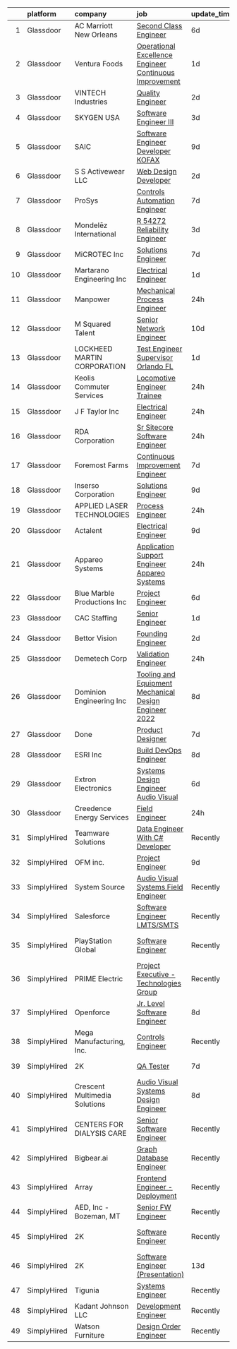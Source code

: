 

|    | platform    | company                       | job                                                                                                                                                                                                                                                                                                                                                                                                                                                                                                                                                                                                                                                                                                                                                                                                                                                                                                                                                                                                                                                                                                                                                                                                                                                                                                                                                     | update_time   | location                |
|---:|:------------|:------------------------------|:--------------------------------------------------------------------------------------------------------------------------------------------------------------------------------------------------------------------------------------------------------------------------------------------------------------------------------------------------------------------------------------------------------------------------------------------------------------------------------------------------------------------------------------------------------------------------------------------------------------------------------------------------------------------------------------------------------------------------------------------------------------------------------------------------------------------------------------------------------------------------------------------------------------------------------------------------------------------------------------------------------------------------------------------------------------------------------------------------------------------------------------------------------------------------------------------------------------------------------------------------------------------------------------------------------------------------------------------------------|:--------------|:------------------------|
|  1 | Glassdoor   | AC Marriott New Orleans       | [Second Class Engineer](https://www.glassdoor.com/partner/jobListing.htm?pos=129&ao=1110586&s=58&guid=00000181285a4f7c9b02e1211dec4f21&src=GD_JOB_AD&t=SR&vt=w&ea=1&cs=1_0584275b&cb=1654239416855&jobListingId=1007898447261&cpc=572F3C92DFF83E12&jrtk=3-0-1g4k5kk2tr0j7801-1g4k5kk3c2cgv000-825064fa99b5aad2--6NYlbfkN0DfhRLDY5E7BVY3xhBTAobuSaZ3WR2SqAJ-w4NHeQGDZ_AVI7MoW9SUnC8LFdzYaVfRL0r8Q-aX9CCdy0UJHu9llNZnfnT5vBb3rnhB67bY61nmwKzH6BJvuqSKKqO2iDt1o5nMlurzj35Zt60zZi2Ss9ZxTeTLSBDPEEEuV7mo8JYvGwdLS7dpbKXD78S_eaUKugsRVLB_Jhjdwp8h0fbGBHZeNQZU0f9nKXPNRy1CVAwkvjHh6Ddi7qPrRbP1aOQWo3ziZ9yHjzYOyUHXvlj8uP6i8FHOsYqJ3qE79Z2Sg92PEcl4KXBGC40rFY96j5Au4E0wMNZvAi-j_lH_3AFH5uH7shZE9ZQzM-Wh_4JQ-F_Dh2AMwlBmL9HIgjnBximHqxk_kblwXmk622IkU5sw6SKlPSQHSm9TxsdBWofbTzjWKEAEL2WRQSBCFrS1vb-gs1wbFADqU14_z_4UgnKy8otmkBM_mc2fmYa890ANlF6mROVhwKg9XiRqweXSOu8%3D)                                                                                                                                                                                                                                                                                                                                                                                                                                                                                          | 6d            | New Orleans, LA         |
|  2 | Glassdoor   | Ventura Foods                 | [Operational Excellence Engineer  Continuous Improvement ](https://www.glassdoor.com/partner/jobListing.htm?pos=127&ao=1110586&s=58&guid=00000181285a4f7c9b02e1211dec4f21&src=GD_JOB_AD&t=SR&vt=w&ea=1&cs=1_28aa0772&cb=1654239416854&jobListingId=1007910177205&cpc=F5D43257E3E73E36&jrtk=3-0-1g4k5kk2tr0j7801-1g4k5kk3c2cgv000-0c0a84935ef6fdac--6NYlbfkN0BeVaf3-aOO6mC_V8di3IqUh6S8EhPpT5RWhEuqgSAXW6bPJdhZjBb1PK233zHS1LngQXGNyo8jJy0lsT95woIwDtYPpjZl_dK-BuwHq04Oocdm3opz4B_cvKBllxvzXm3LbBMiByimYjwrfrcRldu_c6QyrdHNQw7bq5pwGcs_Xonwc96VG4rLn1i6nbvxtV-Z_mTqTUsvGHCpT2Js5B2VcYwkCy6eoA7biWSXRJlLPvXvXiOjgap7VBHSByW-joNHMFbZsxuz8yC6s3MhKoSD6-f0Dheg6kUJV0COdGjI5IdYzzR5UivKSi7tUETcmRCe0ac63FfgS_T-pSVUj2xXRh9D_TEmd6TZLObwfq760Xf64yNu_z2B2EmeTNX1aPgHwAfHJZWA_SkGesZWqubvKzaJStb0vfDzz4SUbb2Kd0qarXkFRhYyh5Lh5qVfus9CIqoADHWeDU0hvztKuXVfdNWG84fWyULlYJmVis0laZRnRQjloIxc6KV7yaO9u44iRJtMnbDZH5cujdm8Bkcn_KgpZFngyYzG3zZba2nRQ_AWP8QnD669)                                                                                                                                                                                                                                                                                                                                                                                                     | 1d            | Albert Lea, MN          |
|  3 | Glassdoor   | VINTECH Industries            | [Quality Engineer](https://www.glassdoor.com/partner/jobListing.htm?pos=118&ao=1110586&s=58&guid=00000181285a4f7c9b02e1211dec4f21&src=GD_JOB_AD&t=SR&vt=w&ea=1&cs=1_d590fc10&cb=1654239416853&jobListingId=1007906270166&cpc=8192C26A3A55C10B&jrtk=3-0-1g4k5kk2tr0j7801-1g4k5kk3c2cgv000-0c495e5bcd4f59a4--6NYlbfkN0BdDHiSlq2TKVYTvK036ioTcRDjelCKzvFOpLFiF--0icOI5c6ey-PC1JbfDVhpGplk9VE3cgZ6SFRaZxHEUwlK1WNGY2sYZA0nzCtyNUloUpDO8s-hMm_GJsXBV3YtBmo3QXAKJcU5PS8PHN9lLh4EtEwiZM7BQpS-7lrvwXJxqfPMi9YqkXoUlWi1k6TEyLrfpH6Uu1qlqYL2gLTAwWSGk7KmDoE7iIv2j2u2mrnIKA3fGKD8ZvoI5lucfXT0Dc_NesrjPZ9qIO7nfosnOY0y8KskWJedIX_Ua1qkufZbpvpnKOS8qNPvBYipuPNPYJ1prJi9J1OWplsV_CuV7-ddGZ9tpK4vsfT3jNtDpQqUMljAPsofsBI5jMZQPJpfSxwi9l2Q7aPUQnOb4molaaTFsoW8WIeGg2nczYDW_9StGXdrxpx4-cwZG6z-S0Wrm0ETe3pKZBxsK4feh6FLOwowu2jsqSt7Xfml59xlhQkxN6uFKmOjDvU4ymSstWYijEc%3D)                                                                                                                                                                                                                                                                                                                                                                                                                                                                                               | 2d            | Imlay City, MI          |
|  4 | Glassdoor   | SKYGEN USA                    | [Software Engineer III](https://www.glassdoor.com/partner/jobListing.htm?pos=101&ao=1110586&s=58&guid=00000181285a4f7c9b02e1211dec4f21&src=GD_JOB_AD&t=SR&vt=w&cs=1_860ae704&cb=1654239416850&jobListingId=1007902100309&cpc=1ED0AB664C8DEC4D&jrtk=3-0-1g4k5kk2tr0j7801-1g4k5kk3c2cgv000-1f2d644116383d47--6NYlbfkN0ChaqOGGeGm5toYLLSXhTgEAWYaraubI1mq2gWexCHMmEkpSdlDR1QiKu09Pt3YUc_rRfqpCc5FTk1lXdnZuIRKcFL0NXBzo-gYNbDEfK6vIviFH23Z0pGygA10xNtk1WaBbCZ2sDiafEgs7dW199S3-CDBk0bpYSJ7AclYeMSjWJbJnOZTN-nsF6XhFqtMr_1I-PmHOhlaDZ8kmYHFfmBuz5_nYgTCHY9FGOMIv_f5TDCd14WSHoZdUfyqS0z43LynT9qd1MmaNdN-jOq5AMCT-B_uD-f9AStCH5NDL_w-nL3COUukX2AND0pVvkbl0rmyyOOgpi6_PtyUMDq4RkYBBPUiLz8NhnLQ59j3xdr5CJzVF6Z6CxtWcz6jAJKotlrluh1syUtUsr249muK8gKBw6KgPCdXepjsX7Ercboihkf7l9infzfzgp0ix1Li2SMN4k0iy57RcenIupn-r4ysgjGbd252YjpuCFgIj6rXli_DHQXHY3PFe31UmWVZKVmuVFo_azdGRGHQIn4DSELZ3GXm8YnJ2lWh6xMTcXHu1DHyBiukOYOMSz-wCqNgKhA%3D)                                                                                                                                                                                                                                                                                                                                                                                                                               | 3d            | Mequon, WI              |
|  5 | Glassdoor   | SAIC                          | [Software Engineer Developer KOFAX](https://www.glassdoor.com/partner/jobListing.htm?pos=128&ao=1110586&s=58&guid=00000181285a4f7c9b02e1211dec4f21&src=GD_JOB_AD&t=SR&vt=w&cs=1_587a77e4&cb=1654239416854&jobListingId=1007890118754&cpc=3E225290CE1C2C09&jrtk=3-0-1g4k5kk2tr0j7801-1g4k5kk3c2cgv000-aefa1e56faec5ef2--6NYlbfkN0AauYDK0PcpkAAwvqsYr42ytNXSoRmB0ySYhRIkJ-ozknMmzV10mP9DP3qbYHgEiCg2o8ezS1D8S6_SVmZJgfnPUy_KK-829m-iLLj-XbfxDwWr8v9pA7fhHaA7AdxXmji7Bu8XpLxiDrsFMphZ12aMq-gJWgsRDwwv38-_ZuNdYaTYYUr8qDly531p8kLWGSWW_o7nWWlUcfqsXWoar1X6vtEWxqhtW_h-nzqzhC627VEzg177J59J7VYGmkF3OuyqH5SBQrctTsmA2AfEbXQelKd1AQHlPVu2x7MUOn-Cf-NjDmA0gdJnEgdWevoj8FqqV1Ov0jqJjmib_PTnO8EHkArzcpTKYL2wrs6IyyOdFR76n9k_wa4PC_i0ucnO7uxuzPoIKZoUzkK0c4OqgXdt43Tr2C1qcFgmGSkuhC_ybU4EHCmMMaOKiywC_bMryxItI3yAQpLssoNLgiN7Wn5n4cTU2dYWFy_OM-QnBSdxXEGJz8RtYppG9jvQbamO_A7OzNsNkcYrPPCoEH7gLnNXNIGtvCUtONcoPhrff8qatlQ-NKkmInQx4slhFLrEiPYmzZzuC2FcXUw7WMKrTgZ7ZrhBANLUS6V91UbuyXsdLS-AtaAdImEzCJYveyA5cqIfpIafmx_Fc668H631vmatCmKWo2Xnmrd7Bvpw6kz-YhBqNkJxkOGvShZBOnUdoSlKKoQcVlj0Ud6MH3fppsmJ9PVUtT3PiBb-VkzTvCUVTHo01SQmWWxmm2bnb2Yv4QZrgZBLKWocxd3GAnkGIxb8V-5YwracocvwwmE-mxpc_mBdE5hzUrilgX8vqUHq0wr7TSKYll1p4pRXTodk5O0qtxSSmaMroF8MOFz0BPafF4T4LnldgnF-wwCeW-E-jKEbccWG75NDONupxHgNlg60W_DQEOU5Yw7JHCisKMFVj-ihcMFZrGfCgF0ILArlVd4vepiA8CqQvarBbImZlJPl) | 9d            | Millington, TN          |
|  6 | Glassdoor   | S S Activewear LLC            | [Web Design Developer](https://www.glassdoor.com/partner/jobListing.htm?pos=106&ao=1110586&s=58&guid=00000181285a4f7c9b02e1211dec4f21&src=GD_JOB_AD&t=SR&vt=w&cs=1_b46d28d2&cb=1654239416850&jobListingId=1007907546318&cpc=F546DE690489C073&jrtk=3-0-1g4k5kk2tr0j7801-1g4k5kk3c2cgv000-9a94e0e65c736bca--6NYlbfkN0Ajr136nt6A_LHOZ7dazkZBMRVGXfFx1UH3hXSlGZi78qV2vh4IIPaG56QxCFgA56Adpr9RaXdipIXu1R4bmSOvMziN5foyE-Hu6-wOJzorB798i-BTTof0WkY407sJ8JJ-b48jkEdELNvzxft-sRf5NMtJ6JiYIBRDHRpWroXbQqBaO_5kxxHvN-KYbt9H9FU-F8bCVWeed56PDkhqUEuRGHhHzWK0Nu3lZP0kPet2iRwACwaCwOfDb-EMyWgGqkGSQRM9op1QeQnItEomDqgxaouzthC-dJbJntu8RZZTw3WjBFvApLcsRLP_cM2oEHNQCAzmSgH7s2efeTP2cr1TAZB2dxLCfNlcGOegAqAxAj7uPL5NXgMosHUgVU5yYxoMyppvGY_6Vaprc2UkaTXrXnh3IDzD7dnbFlRiGlnZPp3DIiw6D8KrSlH_RHiLhjY9vjHp4T2dScLdssh5KUyUE0yCy-fD9g8Dur6r6JEvN2rr9VQh0ozNGjSoUrCLL0OsyeAQMvFe3j_opIyNWkbVKZsFTQVYlPIjxdrMvzUeXlPAy9xDsi3wecaBVPnWdcXovrzhFzCAe_vtPKkzykXk7H4PW0Z7FofctCorXa5JWT-DBEEjOTNnTOmixtFFnmpB8MucWZVnUQwHSKeBDUyT4apT6hu7WJJzzKLdCW0J_L8-AObaBfo2z1UDzgbZ1pEbvKc3weMAljnqjuhyjQRF5VC_AtCioYZFeF5TrLAje1eVYtrm15phyjh00cU4hhv2DaNs87qytw%3D%3D)                                                                                                                                                                                                                  | 2d            | Bolingbrook, IL         |
|  7 | Glassdoor   | ProSys                        | [Controls Automation Engineer](https://www.glassdoor.com/partner/jobListing.htm?pos=102&ao=1110586&s=58&guid=00000181285a4f7c9b02e1211dec4f21&src=GD_JOB_AD&t=SR&vt=w&cs=1_9e1c576e&cb=1654239416850&jobListingId=1007895421291&cpc=C8DA9B4467A3FF0B&jrtk=3-0-1g4k5kk2tr0j7801-1g4k5kk3c2cgv000-3c263e6f64f7ec45--6NYlbfkN0AAZ2KOaAKSdSA4s6ZFM8pp2b9gbp5FFgZTZvio99B7CKbGe8w0J7iHMyqH3r5O7LINfTDwF8xttHB247AtmiMO362FZHrlLJ7hIMp8R2iwvg4rrj-3yeSLEDXGxRo6ZoqOeVFImf32yxs5mtEQdEd7HZ7XtQH9DnhpaFROumOtkVUGF8cJnrstRD-uKdkvgIj3YU9zv_yCOpH3r67ZMvjjcSUrEVq88lfyw1toglqhGupEa42gqeXRCegines0pLZGqpkPn4bJljnfhtIYLslUUfk3lVN20w5z60HuIUxel75ye4FCv6w5TtzOH8r2ZFrTDsPgDGD9AxurAkpY03oWtWhVETjo_fAxaTPsCqHE0zCHLKwLg8Kc6S6dotaJPLLiyoh6shLobLA4msfquoQs5IMT0vPh_yxcRFTAy0kFFShIuHM9iPmaaE9mkM0TP8qe7KW4OjJ7QPr_E3tM8OWvXIlhSn44iIRRzylyeSdoj65oTNP7yvNvd3iprg1-MZHkIXfXIRAIuZq2MHjzB5hXTfI-bmXSA4t3g_gQyzNHypB4aN3k-9k5MW06dqaaUMOCYTvap8Ifaa0sfw91GD7XSOLWXDMbWq2TSyR8pgBoup4tYaVmXiC4KkDxqgR5OLCGv3mOhkFVuexGTXnRgE6oVfPs6QgbMOzy4l76nMo7BhKPotKIfJQBYh-K7qs8_ArYuqdXfmCpLZ5ycqnrTAyEqYR37Jmt9gg25dAdw7DuRg%3D%3D)                                                                                                                                                                                                                                          | 7d            | Webb City, MO           |
|  8 | Glassdoor   | Mondelēz International        | [R 54272 Reliability Engineer](https://www.glassdoor.com/partner/jobListing.htm?pos=113&ao=1110586&s=58&guid=00000181285a4f7c9b02e1211dec4f21&src=GD_JOB_AD&t=SR&vt=w&ea=1&cs=1_d09e7659&cb=1654239416852&jobListingId=1007903557392&cpc=B8AC0869831DBFA1&jrtk=3-0-1g4k5kk2tr0j7801-1g4k5kk3c2cgv000-4dd50c4b5b403017--6NYlbfkN0ByUqMhvOL2iiDazUzQigxMwiChCV7X9eh2QNFlfz8qhirRb8v1UvGO1on98fL_jFwGOqzLHMWYgQOal0byTW8SaW0k4n8yATtEtb9_XEyJ-bKHydv-gFB772yP8uIfYQILZV7yR09OxaZcnHUPPN7lOeECrUa7BlcQ5vx7wv3E20acGekdWtLa0vXg1dHPrMdfAE_tW1hWi30dNy97vcntfVZXcIj3DyxYqbHpLyklujKHjl9HPxiczFfZ9gUYtXX3woXnrgiNMdHkM3_Nle-gTKbT88tN6H-kYSGivp8w4gsUGVBVevJuttvMaw_8XMdrlOduYHqL13Z64IE5r7svKHlXg0mBfqWyxQKYXEkzDPE2EWnWKTld9U5dwt4zCncZ_ndTnMCxkV-auIPo7jWCZi7ioLE5J0Z0bjwvT9SBMzz8OfVbxGgm5noOMIbj4WP58qn_GLUwSeys8WIblp-Q8bd2qXmViihi7Uwvn6eNouYFOHCzokifjeol-vJkK0XTLYEg4xZ_M6ZZfq1YAARSsJoQPaZ0TqtnHw-zOZjHgg%3D%3D)                                                                                                                                                                                                                                                                                                                                                                                                                                     | 3d            | Richmond, VA            |
|  9 | Glassdoor   | MiCROTEC Inc                  | [Solutions Engineer](https://www.glassdoor.com/partner/jobListing.htm?pos=120&ao=1110586&s=58&guid=00000181285a4f7c9b02e1211dec4f21&src=GD_JOB_AD&t=SR&vt=w&ea=1&cs=1_d8ec715e&cb=1654239416853&jobListingId=1007895635329&cpc=5B5ECFBC4228ADCA&jrtk=3-0-1g4k5kk2tr0j7801-1g4k5kk3c2cgv000-e189916fa4c3f30c--6NYlbfkN0DDeEkPT6oH_7UjNC-6Ai_NlgjbXvxriNoj20xHcUGUeT1YR9vDze6MRXPUMS4shE-HRFHr_x08-6tcZmn5b0jDG5gyF7plq40Vr5Xh3v2hewH9yoqp9RKPJYpEauj09cgJ3rAGU2QLvR9AObQ2DPlpVCByuw4_DcOWWj2NlF0JZKtc9U4Dqg8OOZl_WdUqJJshegOZ_WTrBBDAUO2ghiNsoI7f1uqFbNAZU_CTQT3P5SxtYgn2gt-YtGbNxnzLlJFFxmZvRRNYdqwPmNz2RhSXeOd0uJLW4AFDjX0R-BbZ0fbnd0tdwdS2SpcBXrQ_ZQ2yhBRkH3SZ1_7NIFinLORka5sZ36OFAZela47jn2zoGHoKNZn99FIT22dVG8pRGCOJW3swoxWuo5blp28bO9b21xkevbTKgDXNldS9aGQZdfxMETqJso1vLgoS0rWgjM-yrh5R5otgrawMa74hPCpTDLL4O-iJhhJCF2rmKFHllaJjN07CaSfoFepUkYWY74M%3D)                                                                                                                                                                                                                                                                                                                                                                                                                                                                                             | 7d            | Portland, OR            |
| 10 | Glassdoor   | Martarano Engineering  Inc    | [Electrical Engineer](https://www.glassdoor.com/partner/jobListing.htm?pos=125&ao=1110586&s=58&guid=00000181285a4f7c9b02e1211dec4f21&src=GD_JOB_AD&t=SR&vt=w&ea=1&cs=1_9529ee0a&cb=1654239416854&jobListingId=1007909523127&cpc=A50357DDA226FF0F&jrtk=3-0-1g4k5kk2tr0j7801-1g4k5kk3c2cgv000-fbc4e7956843d149--6NYlbfkN0BTG8rZQTnXVzMYxwMi3PdvFdf1_OtMdcJy4WKSFLaQaIBkqHegSOyjS0V7LypIFCLW-TQJMeE8xhCx3Hya0wKn94-LwoyIAXSWSODkCM2hCVHxsjeJH-taKNzBBa5-zjkvxlusDQtvatJkOdehlq5FvmNibzBTD2ptJhZ5Ud2a0mo7iPamhHGXZnys6Kx8D0JpZBpy534Jx2PhSqqfOBwgmSfGArpcHcrf3YDHoGg_ddqI_62MxJXp2wx8rOvWI888tEO5gbVmSrlYwjhT9Y47NRdtbuov1xE3ZqhONCV8ABMnAhO2rgcnXFxE-LPj65CeQiA1TcWHED9o2IRrKRsWHtgE64KrB1hybzL66yWiqPnNCokMXDN4YsNaEKNhGgT6b85Wr9_v9Pk4PdExlIU7eLEtghQPKZrqh4VNN5anLIRg84amAabVQMRJHF34SC314uy9wGgwtATysAQ54Q5IHXI3SW9G7MIF-6AC4REpLv6KHz-VRQyAXNTVoYn97QW4U4jfh6KhXw%3D%3D)                                                                                                                                                                                                                                                                                                                                                                                                                                                                              | 1d            | Reading, PA             |
| 11 | Glassdoor   | Manpower                      | [Mechanical Process Engineer](https://www.glassdoor.com/partner/jobListing.htm?pos=126&ao=1110586&s=58&guid=00000181285a4f7c9b02e1211dec4f21&src=GD_JOB_AD&t=SR&vt=w&ea=1&cs=1_d47f8934&cb=1654239416854&jobListingId=1007913865493&cpc=3E225290CE1C2C09&jrtk=3-0-1g4k5kk2tr0j7801-1g4k5kk3c2cgv000-484f8c85a7a377c0--6NYlbfkN0AuyX5sbb9WuykX3xMCf-rU9ImULd8disRFZO2im2ofSIuc65rGxAKw2XhLRvJiGkD_eZT7gQV7p7ymXzHs-oCvToZujHhtJo4l8kEqpaPvrqsPSA0mgx-F1w7AZMaABDqyFbFbCtJ7cOjV0OrSe_kBszqaD3IsybMMkwnXk1q68wP2DF0-M9ftZn7myVCPuOFBICToPzMkvFG0gdKg8MYpFCnNggVlOI_wTYzYo1-1Fbb_866iSkPFYOjNHB0hhamx3kbqFUsF1QaYZWvMQH-Yxp74JKBzlKjgo_yh8NvDSkT3sMOEwmREanUDA4QmVtoFZrbSfC3CVPaInRhBN0w_-W9HCparwMJbgZkMMc8bLnHxUa1v9DpQHpj-2hvEzTGu7Aa36KfRAf3UromCqTVQIULox3rz7tc7ofCiTEfAMtjmk0Vj842apHQQWYiz6_NU8D8ML507ZS5ZxR3fvF7RuR7vUXFmfhy3w9NRj4zfHdrtSoTsWDmIMXAbm17QOei77f4SZNnNHg%3D%3D)                                                                                                                                                                                                                                                                                                                                                                                                                                                                      | 24h           | San Diego, CA           |
| 12 | Glassdoor   | M Squared Talent              | [Senior Network Engineer](https://www.glassdoor.com/partner/jobListing.htm?pos=108&ao=1110586&s=58&guid=00000181285a4f7c9b02e1211dec4f21&src=GD_JOB_AD&t=SR&vt=w&ea=1&cs=1_ed287465&cb=1654239416851&jobListingId=1007886519216&cpc=7B442AD132EF99BA&jrtk=3-0-1g4k5kk2tr0j7801-1g4k5kk3c2cgv000-d79a99169ad43e7a--6NYlbfkN0Bi-g4OEguhQEx4pjzkmulzkFDPdVMQm6g82nLRMcVRUHK_7i5h4gxFMwwi1-ek-SkVSAc49LqyaIH32dEjpgYT5D7gpRHhyqPUhDOYLd-mnZatfkNQjzOP8ioo1e2_CeT2Y5Q-MjK1KWv-BYhgKJ810ivxXk6CrarLFJqhKf0Dr_lC8vVCkv_yj7EzWrPxih7wkCnYpNeRIYniqq5KkDjJO-RFGv-sDi6619WbKcsRm-ZPNIOv-5E8WfQFIzCP2h0HThrBT1Ry-mDQV25xFM1ug6HDA2un0pjJ_uVaPR-Zm4nPCVhPTHRoLPeMZO5e8FXafwS2mIYEn3-QuplFzn9NZ8di_xkhtUQsKGFEQbz0hzQ7V0rLh7pRkuIVZDIVdGJWBwPME9zxxfC2O0Y-_74m3feWMvIJSlxzW2jgaYFLXloDk59Mj9QRKvwnrP_Zk8TRlmYx17wHG5eW5mUKCIyqxAatT4RFTCfNTpkjYlt_Wl7ePlCzG2wf7fmMlp-pKEPMV_6UWm3XiA%3D%3D)                                                                                                                                                                                                                                                                                                                                                                                                                                                                          | 10d           | San Francisco, CA       |
| 13 | Glassdoor   | LOCKHEED MARTIN CORPORATION   | [Test Engineer Supervisor   Orlando  FL](https://www.glassdoor.com/partner/jobListing.htm?pos=116&ao=1110586&s=58&guid=00000181285a4f7c9b02e1211dec4f21&src=GD_JOB_AD&t=SR&vt=w&cs=1_e412b898&cb=1654239416852&jobListingId=1007911458902&cpc=A5952EFD17A85363&jrtk=3-0-1g4k5kk2tr0j7801-1g4k5kk3c2cgv000-df8037c14d6997ea--6NYlbfkN0BuMqUtaNIakuoGTB-u7I0EvtcrTK1_bHO6_bsORPCvsL7zkQUfIzpY4doIgp_GoHqzfW9blsYEh5FS2jyFxbywoQRtw2em8Gl7JNg4E04AGXBS4UqmHtXKHjUXuROKLSet8PwjPJtbcH5GlYNLKr252MEXQsmGDq_7PwtV5YpFTtRTCfgKh4-ADq3EH3CWigtZUK9fDzFGxWtrL53idCN97LlrGHdGzdbrQH_DnCHHMF9l_uDUDHXajMlSElUKTWM4P13dMwiHS7MLXoPxbnlSG0fOkIC-fJugsKZTmwWEgv1EomO8PR_u3uJf6Z6CppY8_7i9LfvJwBCd1cdldg4tVBaoZS12_QYrYHrECP3qM0IFQVhY9d3_lE6xNdFBRgdDoGNNPL20_3IP9NrRmd8PyPqhSX48SxBSpwIQl7nMk-p8qGLAX-7UY6oBbECPuyum33rMXyaqaRLybEicGn07UrqThzTikJ_OBYfIti9C45DKC4j7VfQOIq6dqIPnzq2q6ngFlbtJCc4Nr5ni7ZXpUnVjNKNQfLwpT37wo9_Fh9LpgiS0lak2QBHfZ9Pyrbzpy36pEfwPhuHqfcQac1qBgNBWeoI26Wh6NRtns9aItwnWGL4FeFpvtkWCbEi6zE4%3D)                                                                                                                                                                                                                                                                                                                                              | 1d            | Orlando, FL             |
| 14 | Glassdoor   | Keolis Commuter Services      | [Locomotive Engineer Trainee](https://www.glassdoor.com/partner/jobListing.htm?pos=111&ao=1110586&s=58&guid=00000181285a4f7c9b02e1211dec4f21&src=GD_JOB_AD&t=SR&vt=w&cs=1_dee1f00c&cb=1654239416851&jobListingId=1007914330397&cpc=8454459131F57D30&jrtk=3-0-1g4k5kk2tr0j7801-1g4k5kk3c2cgv000-bcdb9395720c7a36--6NYlbfkN0CD1NojKnqsPz29fihoS045sjWM4nyI6303eDGA9laGCrTPYL3LPVV-3rVWqTrwx0UtJGNikw534Vjzp01ClRlmK4utk604_zat9xFHEopl6pG1HPMGuSQmDFa42GsxGONkf5H51D_8ytHWsAF-UUn9uxxOOm2PgvgOKGFuq93LwOvEk59fTRY-DuyRkDmH-AaAdKnhH36qTpA_37ki1NJiXYUpugyQU2fAs_9JAaEboU2Evp5OaN0P84Sk6DpWYAF8HNXmZGz7358KZ0Fiylu4dJjO68DIXcShUVBSwcYVmxcjQSmcNiAyaso4KVwVqaX2RhAkE1QEzRcKXmojpwwLEx6g8mQEh80L8ECHnCuODp5E4BH5ZU9hkNTb5qnxXofqG_OEGRwxnlf2co6WhF-_8wtfyAA2PGDrcWrDxUuCD1yeAmL1dxHyXltgbFk0poHCLcP4Z40RwABm3UBXG_KzcNREh7uZbSyNwhMBrYb0Y3kbifbvR211vYi6vvZLKv0QQotSF58XyFlANf0xJvMHJMdkiToMeawrTczbVv9tOFXwdhTlcs_xoJMggHuybm0RC7iO1MT45j7RKNPE0h9SX6gRFfBWLyqMoFKkopHpJK2lsFoWlEohgF13yopojN7zxdXv0iY_GNP4JHBZiH-bIw4hQDg12f6XRjoo5mXAoIqBHU1CjC6KHS9ju-gOuftqJylt1r77JT82oSEwjuyC-0hSEAG8i7NMwWbprJkwRw%3D%3D)                                                                                                                                                                                                                                           | 24h           | Boston, MA              |
| 15 | Glassdoor   | J F  Taylor  Inc              | [Electrical Engineer](https://www.glassdoor.com/partner/jobListing.htm?pos=107&ao=1110586&s=58&guid=00000181285a4f7c9b02e1211dec4f21&src=GD_JOB_AD&t=SR&vt=w&ea=1&cs=1_ea2d24a4&cb=1654239416851&jobListingId=1007913295172&cpc=BA2FADFA383E202E&jrtk=3-0-1g4k5kk2tr0j7801-1g4k5kk3c2cgv000-fff277ae43302505--6NYlbfkN0B_0Z4HC82s-VYGVN3rudqyGDAXHNEE-D4W6ab-BPGMUaLCL6P1F_0KYxitbCN6hrciFLG3wxvw5MTzNLtgTq8ELuQubyzkn4sprgKkpczzNoQtVmatc993EKV91BllioKN3rSy-8wR0825K_a-9RqZe5oMycJ_3nxjW-8hha7EW6LAy1-rlQmoQ75q-4SU8gI6hDOtBE-Gvjc5zkzNYI_8Bn60htnAlwqLYSRPQwOEocMyQpk8V3O9ck3XL75y5xf5QH3OkfL8SUZfbUDVfAmRMsbWh1iqPqO1KsEH2Mq8b1sYhp6Vy1qZDxMlptS_QGNenHgEb-Un_ooyP0MuNaGJgiu1ASyN5jj4f0s3IXYVEDC_NLbgCbO-i17TFLiICi_5Xosy-hHxablBXAlgcozQBeTTUQUf5pDd90UrXqWnVPPbboWxbLsKzvUIpl4PatQeKZ7nk1dICiHNna9mDAlQuHd7Nei8KlD2tmBXFmRvL1fzFIk2LMRP7_IfCDYXyqOi7F2XoOvLYw%3D%3D)                                                                                                                                                                                                                                                                                                                                                                                                                                                                              | 24h           | Lexington Park, MD      |
| 16 | Glassdoor   | RDA Corporation               | [Sr  Sitecore Software Engineer](https://www.glassdoor.com/partner/jobListing.htm?pos=104&ao=1110586&s=58&guid=00000181285a4f7c9b02e1211dec4f21&src=GD_JOB_AD&t=SR&vt=w&ea=1&cs=1_3e63d7d0&cb=1654239416850&jobListingId=1007913062494&cpc=1112E76E36F5A7C6&jrtk=3-0-1g4k5kk2tr0j7801-1g4k5kk3c2cgv000-ad34610813bc1d9c--6NYlbfkN0D7dVYIKBWB_PxWoIINQG5oTL56lN4DJJ_RHH-GboSuGH2BAFRldYBCx0w1O_4hjtvEiBCpidZZujtOe4X-LpswZS_B7rmfUqBGKe2NBrDfTtc7iA2g_7r5HkTzLoKGtgWtvHYfg7sSpWzayhxKTDxP-ivJqzBHmYimi6BNBBL4MoTfRnjzIpX3sDhlKVHQ0aFYpisy_0AKYwj-Lp3-hwbC_K2mOwM0DI-JJudbD1LW18HhQGcZCtcPiJkQFEGexUq0xm0qD9KJ2UiXP_Q6DrE0AZZXaCa15zMnGlqV7PxjGluReYqMSgEcPx-FEWLIW3RE6YognxpRhGaeWh5m7Onox7BxF-7GtMewPWy2Kaw0oRSMo0EbtdxHudrAo3XYdiK8I0imjWYaVt7im0_Wu03xD78p-nK4ntaZIsowd8mOXd7lR896VNMoBfGlxw-lbBQyjpOwC_MsqdzQzfLtHt-azVnfQ-NSKdDYiSHNuLOwgYt707Si9p_OJAD5tG-9T3TkhjTDBthMRF0FdF_RkTaXbpbikW6A6Xo%3D)                                                                                                                                                                                                                                                                                                                                                                                                                                                 | 24h           | Chicago, IL             |
| 17 | Glassdoor   | Foremost Farms                | [Continuous Improvement Engineer](https://www.glassdoor.com/partner/jobListing.htm?pos=119&ao=1110586&s=58&guid=00000181285a4f7c9b02e1211dec4f21&src=GD_JOB_AD&t=SR&vt=w&cs=1_3ab99c95&cb=1654239416853&jobListingId=1007896103539&cpc=15C919740AEB52D4&jrtk=3-0-1g4k5kk2tr0j7801-1g4k5kk3c2cgv000-35af76ffceb12819--6NYlbfkN0DeL9I7WHtkugKDjbwm9D1qaGbyqTPO91MMlEYW-t8uaPAcqcvVQSe6wEJrTfGxEYfVUvsR-dxnn78X9L3Oq5xtAsdHqe61_h_fnLwzRfXnDElBjjn7Ni57oqKrcfF6cAxie2QxGiVmxEFv5-STOr4YCocCXchTZwRBb25yTLDlQelFBb3HYLmZLZ1tA0MI4BYynVePLT7cEi9ih2bG4M5LLMVGfhuVt11S6SmzNXA6DooUFl9OTyxttrYSzia0HkvwY7dD2g6jzCDWyLj2M_Rjp90L0Gh7vQyq42UIk6Iue7cje1XX2tQ1JXRZFeuI055CAqbd-aCt7lqaSCLgM8cK8db2z6Boyi8SkDiQQLkn9cBpDlMEFlrbjQ32kMF0zRW09FuYJxAV9HHZnw4wQB5YU8YqF9tGUb0KkRkJCJLndFmcT761FUF0OE4qIKxMAEOI1RSjQy5AyLNKx4x3dBCoDyd4k68tfrK8Gp45K18zFpWvJOCagNgmZEZfFxKZYodHy9ZZjJKHgeDOaoirh4CGnsNg6TthuddfIr_Lti3tgKnP17DiyNkofxoDlpzddyGNBVG0QIjvGg%3D%3D)                                                                                                                                                                                                                                                                                                                                                                                                       | 7d            | Madison, WI             |
| 18 | Glassdoor   | Inserso Corporation           | [Solutions Engineer](https://www.glassdoor.com/partner/jobListing.htm?pos=122&ao=1110586&s=58&guid=00000181285a4f7c9b02e1211dec4f21&src=GD_JOB_AD&t=SR&vt=w&ea=1&cs=1_8c9aef8b&cb=1654239416854&jobListingId=1007889878674&cpc=AA7790897323AD50&jrtk=3-0-1g4k5kk2tr0j7801-1g4k5kk3c2cgv000-672a3148d72de9a8--6NYlbfkN0AhiSM97uR0krGOtPwy-oJfyqALAy3Z2p4nx349ctn7U_NHYpgbeIvKpCU5TX57bTIQzIBunZ_gzGSxu_uvIRvQ-Is2no0_OHw8XclnGxZ0FmCSa3McytiPeGkeJ59e0XD6DBn5J6yz1UYxerEkARz2D2rkP7Sc4Q6z7HHXyoY3Qlkgi9X6C3oblFsi9lgGm3Tae3Zw9a0oLx-wXCrhKk7KV9xMKx6qx8rPRJqKTZWJpQ9dvjPurHAK8AeyyHWf_4Xl2UZXqY89B-XXvrHjuZ87uVz1XnTXTfQgnK4LTq0K-9fBcOMNUmLgbem5Ot2_GZj9zMfRDAytC5zVuRLUIT8Ge0ECrQiIC6g56pqCqPPICzDTUdAq_5-3JCYapxjq60K89VWZlgZar3kyOA8bOqOy5tUzM620gs3HOTB7szRgW_Pd22vfGKp62xalcp6r7GQO3eP0zjFqlAIZBT78HyyiWOCQITcZDm6ae_xh9io2jkROAy1_Y8IWnADTfaT6MDQ%3D)                                                                                                                                                                                                                                                                                                                                                                                                                                                                                             | 9d            | Remote                  |
| 19 | Glassdoor   | APPLIED LASER TECHNOLOGIES    | [Process Engineer](https://www.glassdoor.com/partner/jobListing.htm?pos=114&ao=1110586&s=58&guid=00000181285a4f7c9b02e1211dec4f21&src=GD_JOB_AD&t=SR&vt=w&ea=1&cs=1_1ad4e8e3&cb=1654239416852&jobListingId=1007913813737&cpc=6C5F685A2901E95A&jrtk=3-0-1g4k5kk2tr0j7801-1g4k5kk3c2cgv000-fe7b71b304aa4735--6NYlbfkN0DY5iaIWou869Qgu_2uS5kHZxXL4DT3Qb7SmfeTD7UcPHKHGDI--0qf0SDwnTaInAkfyR-dnwEB11SWYv7AfAJmC7Vn2EV-W-esQC6xq5HFnSFhYy2PIa4TbAKYNyhhD7RY-4H4MPrFhe7W42sgjqX3_3UVgne5zZ_3q-MyInrOckuA6rmb4eviW2mzAciSq871VvusUXX9HTPJrr8Jxn_tCwOeds5j3wgf-mdDr0EAuhyrgKbg7OxK1JzBhPUbbwYqs9Kejpr2Z-etG6O4_fq8ZZFPEvVyNirIZdFk-KCRZyDa_-6IHSaKdSP8g53ZabTI20jwhVfxEdAnuvl54LB76ghoVKyYzKIKkeqJj2rn3gcLROu8Sp4809tUOtdmV8pQm8cZm9i2mt8lHfzzS7mUW17VFXCWHM7-RWJwq1oM3WlGQdlZlMD4_9z0V3PGDWxHhSzicLFTr-TS1Ff2GhkqxqL8i5rJAHk-kgt5R2nK7NzkjlsoZYAFZgKNJwl1_tWShw913n4VqQ%3D%3D)                                                                                                                                                                                                                                                                                                                                                                                                                                                                                 | 24h           | Weston, WI              |
| 20 | Glassdoor   | Actalent                      | [Electrical Engineer](https://www.glassdoor.com/partner/jobListing.htm?pos=103&ao=1110586&s=58&guid=00000181285a4f7c9b02e1211dec4f21&src=GD_JOB_AD&t=SR&vt=w&ea=1&cs=1_02413993&cb=1654239416850&jobListingId=1007890398648&cpc=9EC17A4D95E4A780&jrtk=3-0-1g4k5kk2tr0j7801-1g4k5kk3c2cgv000-3f63a03a4ae7bb61--6NYlbfkN0BHIfC1zsKGIu0R3teaIu8liT7fbRNLaQeDQfcPJweUK960YxEL0jx1On4vOdpR8NGeaH-vJOsrzhxQOyqZD-_pugYGCRflED5_wRAhwGrPe7w-aAZCURZI4_ysfCd7dCuX5eV1areVQtzNkIvlN6WruokeX0u8lnJJXo2vPGO3REEVktHLHVNYTzxuyIahOVfpBMs2-aMRY4K4z-W5ebyPAS0Ogr5uCu0MfdAcl8Oc9NBITLrH9JAS1bJYAsQVoGshJBLx6tyKpz6EYK7xlU2Ct6wpEF1jPdaELsi3BeJJP0dvbas3xi5PXVVNStjViiFrSWssEGuiUZT-rbB1lBTSTNQnqHxbOC19FXURnhpqACyDczM6MtYVFfrWtXXOoycVneNK1O_FFn_1Nh3GyQIMLXtNzqY5G_4wYHlNwH7PkvmPs48wyXxmMbeNASUH12YI0452RCuF3Tv44aUwO5kK0UH82oyxNjevAqBSusXVhCcgjE5agrG4tLG7YtahERzesND-uH48-w%3D%3D)                                                                                                                                                                                                                                                                                                                                                                                                                                                                              | 9d            | San Jose, CA            |
| 21 | Glassdoor   | Appareo Systems               | [Application Support Engineer  Appareo Systems](https://www.glassdoor.com/partner/jobListing.htm?pos=115&ao=1110586&s=58&guid=00000181285a4f7c9b02e1211dec4f21&src=GD_JOB_AD&t=SR&vt=w&ea=1&cs=1_8cd1f41d&cb=1654239416852&jobListingId=1007913577140&cpc=AD83F33F617EC596&jrtk=3-0-1g4k5kk2tr0j7801-1g4k5kk3c2cgv000-4100c5561d53bf2d--6NYlbfkN0Dx3r3E47sSe5bB3PIy1uzBZvlB7xy2NhfhZMlxQTsxrNljbzALwoFlBlltnRqSjyY2gqEc5mLtle6IdURt1MloSH2_cdyvl2k5-BeUHlUXS20wmbMk2VH7OPBomQfW0Th5xe_-eIIxlHgwfOZRrF6yxyNhCx0_kuYHbxCHPyZX3NdvZabZqF4LC9nNVofkTlDnILcGvCFI0t57tdvK_QCqFSQEwxlZ0Uy4bWxJAR91jmRjPT3McjYz00aUHYoWIaQFl96prao_ENJZjSG8H-Bdurvml-IM9WbiUx5j8S1RLt6EAxNn_FFXzzf_cvhEDQjZxkSYBMCdRt-be4Nv8A_CSsCPncBT61MRrtTVegaJAXqXTglwHTSaclv6H6DFnewm5ikIVXbvaaFv4faMzsGNwrdU4hcTfVK9OyyaY07ZaP5n2vsVN1DPncNRDNIVQSXS1g8QwVqvYFsgh_JIkU78saHFE_VkqTGCj-odpzX-p0qVVAkvXTl12aL4bPIRiEwSR6cqg9R7qQ%3D%3D)                                                                                                                                                                                                                                                                                                                                                                                                                                                    | 24h           | Fargo, ND               |
| 22 | Glassdoor   | Blue Marble Productions  Inc  | [Project Engineer](https://www.glassdoor.com/partner/jobListing.htm?pos=105&ao=1110586&s=58&guid=00000181285a4f7c9b02e1211dec4f21&src=GD_JOB_AD&t=SR&vt=w&ea=1&cs=1_50771be4&cb=1654239416850&jobListingId=1007898952398&cpc=AD2EA44E69F25A1D&jrtk=3-0-1g4k5kk2tr0j7801-1g4k5kk3c2cgv000-9f9b6e2c1631df5d--6NYlbfkN0Ac82s1-RE6FEDM2-XXRAhrjZuEj1W1BWQmGx4bD-y63poqDCTRSKkae5tl0PwAi-1mMQ9UtFmbqxMkTF8VGERVCt7Lexgd9WlHhLM7lTa6EoW00gUTFJ0q_V0NCsIyZdYMntnyer4V5GCa1NkNaPzmiJ3JHDgy49MMjW7pMer4dddUCIIhJzj1FtsyRDKaQPusy5nnA9XPHgTBikrs2h-brJshePnpI9ccZ5alkIrCCtR383gTpx_QGF-fwqxkDuVAaVL-vc3muKYqj8AF_znCQj7vLQj_ikf46F6_BHK9TWSYBSt2xzd93K6eNVcHlBLOAFvUEAcZFcT0AkEo2IOyx2_XexXU2seTVGouM76hqrNZ9281f4sLRTOLVn4LHY5HZ994Hebjre2FhRboaezqNr-g7P4_yeT4jpL8tZTV8EWffv60_Lo5DpAoa_8cmmKpa9Z1qyeze69dXqcm03wMP9oHDambKnqTIoXrZAyFcC985VUuwzyQI_gfOQVS3mw%3D)                                                                                                                                                                                                                                                                                                                                                                                                                                                                                               | 6d            | Indianapolis, IN        |
| 23 | Glassdoor   | CAC Staffing                  | [Senior Engineer](https://www.glassdoor.com/partner/jobListing.htm?pos=121&ao=1110586&s=58&guid=00000181285a4f7c9b02e1211dec4f21&src=GD_JOB_AD&t=SR&vt=w&ea=1&cs=1_c2e9ff95&cb=1654239416854&jobListingId=1007910514574&cpc=356D09F0C08B1729&jrtk=3-0-1g4k5kk2tr0j7801-1g4k5kk3c2cgv000-51e8f74e8bf24fa2--6NYlbfkN0A6KhDDL2GS461tDTBkiBtBw-8BoSL4-X3WovZirSq_W3r1mTMWgwaUQtSTurwcV30wDsohhK5L5mUEgTWIj1tWeKKw0zW23Gk6H5aPVxzSYPjVLozZkyIlipDz13QQQW7yhgR0yhDxtrngr2rjE7-xu9ucvAJ_veJsJjXKcK51SOiUa6A8hykRaAcaHPoOGC4cmPdsjIC4tO5q7UQy1MXVrWjfEKTq1bk-K-SniwLQEGbkhBP5855s_yxP3hUILLa_JrTZ8nLLYBAAS0KXRhZYT_crgDr5zJbDpg6b1LDvdazjFAWU0HrEu51l6QSHaV2ADmZZKv7dASlSGUbfOUQIiGyMVxGBkEZur19z09VxFdz-jWjglMU9pfDPAAmjyKtNGjBEiivBVuy4lUhqczXtPrJUDQfcKMeXzvlHKd0krQ3UJtLygm_gz-M91_G4hMXV6MST27GHPBvYwf8OTXimLPb5wU6c3LAYSrJ7s3_rSKZa4llgFS9O60-bw8pF71b9LP-9HzGEuLQusf0P8RhK)                                                                                                                                                                                                                                                                                                                                                                                                                                                                              | 1d            | Virginia Beach, VA      |
| 24 | Glassdoor   | Bettor Vision                 | [Founding Engineer](https://www.glassdoor.com/partner/jobListing.htm?pos=110&ao=1110586&s=58&guid=00000181285a4f7c9b02e1211dec4f21&src=GD_JOB_AD&t=SR&vt=w&ea=1&cs=1_e1b3c055&cb=1654239416851&jobListingId=1007907371313&cpc=C3895B302F20F0C8&jrtk=3-0-1g4k5kk2tr0j7801-1g4k5kk3c2cgv000-6a6e253e5f04d329--6NYlbfkN0D4nuovUOU2dPryPr7-xanE7ZFWASvaSyNm3BqXIbrO0jC3ll04OPa-Sg0cLMLZI5KUJTE0wdphrdelL5oMdfZifzIoGjBaC603RVFD5iIfvL27Po3D3MeQGL-N6-x-0PPyCwYNLBu3WkIExgx4HbnI6hckGJ8tXmjTKb9tTdfKshzFK-7zIoAbuhad5xMuXR809BsM3y1lWc8SBIPGHy_x8qErFuuCAcYHKAmI8uhlhl8B-pLOHC2JpVK4vWkx-ZrVgGnj_SWpMRMJXI1JfooJiP_lTr3b83QNHmMx9ABHcEVtqiA_SXvwbzrnoqY4vYkBAQj6aS9TuO8j7bNODNyJHW0uOZMdsqbKdATdlJD8HzPQ6MB9FrUv3kI3rilWmeRlcttX2jr_APruif1JCkUOEkcheQggTRfrqxEfuNkxT23BmSzc_wCIOU658eQk6tNPfimG6x55q1_Ufmb6Kx-XiO8nijaDBlX6cWwUShS3X5pBhmPpupnSuYaIswFVpQc%3D)                                                                                                                                                                                                                                                                                                                                                                                                                                                                                              | 2d            | Remote                  |
| 25 | Glassdoor   | Demetech Corp                 | [Validation Engineer](https://www.glassdoor.com/partner/jobListing.htm?pos=117&ao=1110586&s=58&guid=00000181285a4f7c9b02e1211dec4f21&src=GD_JOB_AD&t=SR&vt=w&ea=1&cs=1_6c9f6833&cb=1654239416853&jobListingId=1007913772169&cpc=3E225290CE1C2C09&jrtk=3-0-1g4k5kk2tr0j7801-1g4k5kk3c2cgv000-0e1b055531b51a49--6NYlbfkN0D5HzV0plNjCgucY4hHna-FhASqstxf_nMH5vK21tQ-na9Nm3eX_Qu6aDk6bQeuq4m8t03QOCLLX3xlngZr-BRe_8kM6hrRalCRlsWMFSog2uLNBUIGq5yr1fpTGZnJoarPkO01aMYG-sI_6dSETEuwgij2mBRO1dU7HirM_QJIiWbkFNL8NtLXEFTe88nySfmwc-0crPE8W5eWmZPeorKdOsmvB5XBgPrk6YAEEMBAmha3CTh5Q2vfRXK2ANRjvKG7p3Oi-vhwa7IZ9ekU__0jQrHvqb1j1yI2Y02dO8dUAuTrBlS2VXQIz0v_K8N54FxPd6_HsxW8J80-P-pQK3B4fOl_NDdLUkryICOerkE4GnOjKJl8vtdzhxWa9GA4JACwBuwvqyAKo3OUMPnOXP2-Nze5YUQbGP2PkfHkLC0jAQ-PzH0pQhPHJkWS7hDAKMsWnqxFxA77I0_--lhkVSG4K0XrHm02_wdvnlD-u9hfHrpj5ibDOY8bR4i97__7e11Enzd0TG3yWQ%3D%3D)                                                                                                                                                                                                                                                                                                                                                                                                                                                                              | 24h           | Miami Lakes, FL         |
| 26 | Glassdoor   | Dominion Engineering  Inc     | [Tooling and Equipment Mechanical Design Engineer  2022 ](https://www.glassdoor.com/partner/jobListing.htm?pos=123&ao=1110586&s=58&guid=00000181285a4f7c9b02e1211dec4f21&src=GD_JOB_AD&t=SR&vt=w&ea=1&cs=1_e3cf4f66&cb=1654239416854&jobListingId=1007892628643&cpc=77D8CEE05F182B4C&jrtk=3-0-1g4k5kk2tr0j7801-1g4k5kk3c2cgv000-e86588082573531d--6NYlbfkN0A0zYUtwxinqYGtUaE7tbvNZ_-eKnixKFXoXSdwwHY1aMTQvWRxl16FysfUx-ROjIhZRuFUhPLbfOyNV6wHLpoBa5ZC8EnTRCFzfb_94EOb92mwRea0_9SjQf4rfcAA_IuDPVChD6IdToLGs0I_Jx-LhmiMxihP34M5PRZVjjMBnb0vLM0c5rcMCYVFnWb3jt5f4GfX_9oa9VG_YPa2EEDpDbMsKwmpwHjTJVq3NEXhaq0keddnwakyRSP3kAQjEayUG6-kxSxEcC_OvOeaNp97FujMAPyIOysnLec-PaOmE8oXDcwVxKGOUAdj8c5TVwdKJWgDm75z0dReQCykgweOcsKn8jxOZltoC5RoImLXGYv22yfol-CndRbGop8uZt93vcS2DJ85i68PmM30a2NdBYrEghRdPqgR4RWo4RBTnFF7Kkmr-BoTqIxIcrmAK4rxahFdwyZNZPoru-ObLFKhqfXqadaPT7vV6F3yuN6OyRr4lghgerPeGAfQdoJ_AfNZBALA0XzM3emxvN9kOERI423LJtP5b4oPOqOR701xVAtCRiEyx_MG)                                                                                                                                                                                                                                                                                                                                                                                                      | 8d            | Washington, DC          |
| 27 | Glassdoor   | Done                          | [Product Designer](https://www.glassdoor.com/partner/jobListing.htm?pos=130&ao=1110586&s=58&guid=00000181285a4f7c9b02e1211dec4f21&src=GD_JOB_AD&t=SR&vt=w&cs=1_e260a2b6&cb=1654239416854&jobListingId=1007896596008&cpc=CAF32EB92433BC76&jrtk=3-0-1g4k5kk2tr0j7801-1g4k5kk3c2cgv000-62694e3607ed607e--6NYlbfkN0C-LxO6OzFeyYVxZOsqOoGVZSPgtH8WHva8NWd1WDVRmqXupYKp1xC7mBY477ooZpLSbW9f2GHbcWvIeALBGdza5CccmxxfJIlOcVioI_zaq_nlqjoAI9qWq4AcwmRasbYh3PVdAmo-nd2dfN4TyJGlDH__UQKqaR9AQZwfwL5gEGZlNmtrP0nIZZcyiivmOFlwZXHYPCrEvUxeeNAaxetUGiLxewRIWC73NIDGfbyUDJsyJdQgOMeu11G9MS1XA0rEZvlJmuPRoFLj_q0FeC8hFcjHkfot7wwDV9IikJ2NnG7l-4Z0wbzvRtbjE-HRWaj40X41UPyIiLIlew7Ff0oN2qKIAGUvt1y6kZzX0-HMSElXIcLAEnZ1mMy8qbU33VNBvC3atCcnxShQqKkp-588OTP0062V40UeoISIYOlydZEwyNRx0I5VQJujIjyDXH7NyJ3OZs76bcFgyt_Xp50SciHd-Zy19awJ9gkx-D1InlWybmEglzReuZTWIrfceabKYwooGKeeGu_EyF0pij3fZV-w3yhIWvxMGI6poYAfqqZ_xixH5jquA4fP5Tv57H_AfOXUFOsses1SuCITjJPW)                                                                                                                                                                                                                                                                                                                                                                                                                  | 7d            | Remote                  |
| 28 | Glassdoor   | ESRI  Inc                     | [Build DevOps Engineer](https://www.glassdoor.com/partner/jobListing.htm?pos=109&ao=1110586&s=58&guid=00000181285a4f7c9b02e1211dec4f21&src=GD_JOB_AD&t=SR&vt=w&cs=1_fe9643e7&cb=1654239416851&jobListingId=1007891714201&cpc=815E22668EC3CFA7&jrtk=3-0-1g4k5kk2tr0j7801-1g4k5kk3c2cgv000-ed3b58f444aef09c--6NYlbfkN0B4RtO3IT3JryJ6LFsr6Dt8ocXPllQ1mo_KSjHUlnoGB7F3bWBDUynzAFwv2euFlU87u5_6GHUGYkdZkJ4LqNqSJnneXZJXv3meVWKLVZOU5XUZqeClp0WRGF8ew75zNoPQ3EpnNwqhZ0tXFhiMW4vtPG1JTnxiR2d2E-RLu5H3sSR4kJy5UTGkgljsIMRkh4futLYMWKcEudE5YP75nIc0mymcMtDFVpU3x8_huJ_sxYircHj7MRUsBZOlam8UMeTFqHZScIT1ZupQUbidCqxm7g3FwR2_dxr32pSgw-DGFsGL3IiLE3BKP7yzh4OpLTR5dSF0_kLnU95lZ46gEIm6kImU1A0WHzMzS0Y15_Fo1hBgQ5Qdp-973RAtTXufkmrziwjTKh-4JaD7AbaogCdEn7kxqJugjjx67M4o5J3S1WfuyPGm2iu6vzhx_uRRUrV-JSsZYGhqjwYS4koc3ABBUAnyKt-i01Ti0VXJVVuqT2kMTq-A6VI0TtJlxcCC-K6Os0uMkyIkgTvsVlL7byinyXH2ZujDDJ_IrkhQmvcOaNb75p7hybLyb5x26qBUOH0iacxHVvp6X3H9BpiOcEK5iQkqpuA65e-gXhIhkZcpwe9GPZUdRSE_W5tx_wbCqcap5eVYcifBvR4bpznBqn2JaEFGbGPJl7nRsZh8qk-qiuk6Rmj1AXx_mqj2faHcsZrUVMDpbjRkFxWqKZkf9WmwKUFE57JzMDYEKXy7Nx93COmRUOSRptnadCxXmg78FknTuiSkE7xnlPdNY0WlimbXWnAUsv3dp9hXlmu6I5Z9XQ%3D%3D)                                                                                                                                                                                 | 8d            | Remote                  |
| 29 | Glassdoor   | Extron Electronics            | [Systems Design Engineer  Audio Visual](https://www.glassdoor.com/partner/jobListing.htm?pos=124&ao=1110586&s=58&guid=00000181285a4f7c9b02e1211dec4f21&src=GD_JOB_AD&t=SR&vt=w&ea=1&cs=1_842b261b&cb=1654239416854&jobListingId=1007899222970&cpc=BFE8C4BF51BDD557&jrtk=3-0-1g4k5kk2tr0j7801-1g4k5kk3c2cgv000-23316b78564d2d57--6NYlbfkN0AUt3IldPz8DMSeZn7LXGlOreNDrQisOFkBzwbGjNUStI-bJBUAqZQN31Ig2B5-O_ztxbDZErPT2_T2SjC1xlTQZZ0eCSpNRDM3JQf6noestMEdSmudi8MDlvmRHKTh-2nHgyMO0yK_KfU_TnLW0kB_0MUSMPHwGrepMY317A0PZ6enDsi-maQnbhKpXxhjHFmfhDslEPmPqhAAuIDcSQayjfHawznm8eQwU7WlLzi5dPLEDzcPu3gqIGgqnKwWHVU6A1W0J3I55-0b2cJa_cW98ke3n5yT8_RT9R13kbgp4IYwVvZiDYSVdheRln1VrzWXQM-YZqQDrIftsM8ApNqpyBtM69A88gc19MJu2BpL3rDCQzbvwHV6_0GwKOKurAHPGYa-13F3wCPXhdShp249t1VTmZg03z9ab1-mwpPxkKI4NjNZQYAJ58IrRvZ9bqGzOUA7t73_O2IUXcBqTCLdqQrdB2ldcUOtdC7pQ3YHM6pqCRvGS-gdoEUtNQgjtMYoSxEGsZghWlFXjH0aT6AUf2k-GDzqo9w%3D)                                                                                                                                                                                                                                                                                                                                                                                                                                          | 6d            | New York, NY            |
| 30 | Glassdoor   | Creedence Energy Services     | [Field Engineer](https://www.glassdoor.com/partner/jobListing.htm?pos=112&ao=1110586&s=58&guid=00000181285a4f7c9b02e1211dec4f21&src=GD_JOB_AD&t=SR&vt=w&ea=1&cs=1_5e368080&cb=1654239416852&jobListingId=1007914666675&cpc=D2877CE1419C0D99&jrtk=3-0-1g4k5kk2tr0j7801-1g4k5kk3c2cgv000-648ac95682154edb--6NYlbfkN0A8sv-xtnKDTfmNcxpf96igBg4cA1iwHSPPBqzDwSrdMvCgpjhprszkrLUEIgvOfHaZciYbt27uV0u4kdNWKC4rUWhSGj7EKG4aDPpuuQvacZEZ2p8EGzj7g4fgKrPkLNq-WPoA9grULfIxuR1oFjabQ8612engzXKmbvpXIvxbxBmkztRs0Ry5gIKrO50UBix-4DD5U-eHvqxmOkQBfO_wIW-QaLW-EQDvqo1p3zMUS4LKCMA3lp2vTXEhlCJ200S1haD-XJmVeM39fD0CKv-JEhZuUT5-LfySlQDkF2CShStz9mi9XrPx6vsIXP6mtRvIM2upS44JCZ3GrfgHssEtzYfuK8fpq-GoaCDmYH-tqzeK-CSpbYMEMplG5gXHwT5JbfiyvLRm2Ng1I1QaqrUgYcF4gjj-AaKPh2TCPfW4wbbyZaEZt6kxtUOgb3ba_m80tMN0b5nx8Xzvz9rSqyMdMHegV0VmR2bM34oQJBqeDs7lsPpuzyrZUWBb5LFNVJQzc_38NOKNMc9UOd8Fm9GzYdjpKFpJ24Pr2bPV4qgQjtGDgwG-4uB5HZyohTi4AYYO9P3AqhHDgfDKGrqR7cF4zw-A9sroGgcmCuWK7Cq3D9uVOMk96yYk)                                                                                                                                                                                                                                                                                                                                                                               | 24h           | Williston, ND           |
| 31 | SimplyHired | Teamware Solutions            | [Data Engineer With C# Developer](https://www.simplyhired.com/job/SwmoTfOCM_T9953S59SukAjzTAqWFJeheICjBxoGsSOuLDgBz7Pfaw?q=visual+engineer)                                                                                                                                                                                                                                                                                                                                                                                                                                                                                                                                                                                                                                                                                                                                                                                                                                                                                                                                                                                                                                                                                                                                                                                                             | Recently      | Redmond, WA             |
| 32 | SimplyHired | OFM inc.                      | [Project Engineer](https://www.simplyhired.com/job/rctM7Myzj1F8NzUucNGMJ7woioZaRPx8uV3KjzubMkOFS4qp3vb2kQ?q=visual+engineer)                                                                                                                                                                                                                                                                                                                                                                                                                                                                                                                                                                                                                                                                                                                                                                                                                                                                                                                                                                                                                                                                                                                                                                                                                            | 9d            | Remote +2 locations     |
| 33 | SimplyHired | System Source                 | [Audio Visual Systems Field Engineer](https://www.simplyhired.com/job/xVBqUv_Jb7WJWKXZWvKMDvPPRs-yjpNF3jAs9pIqje1SIoBa9tk9Yw?q=visual+engineer)                                                                                                                                                                                                                                                                                                                                                                                                                                                                                                                                                                                                                                                                                                                                                                                                                                                                                                                                                                                                                                                                                                                                                                                                         | Recently      | Hunt Valley, MD         |
| 34 | SimplyHired | Salesforce                    | [Software Engineer LMTS/SMTS](https://www.simplyhired.com/job/z-UX9oP6gYyyYChCwFgDhid4BdNxW1-KTaWqPt34tKQiyVdqEmvLsg?q=visual+engineer)                                                                                                                                                                                                                                                                                                                                                                                                                                                                                                                                                                                                                                                                                                                                                                                                                                                                                                                                                                                                                                                                                                                                                                                                                 | Recently      | Remote +1 location      |
| 35 | SimplyHired | PlayStation Global            | [Software Engineer](https://www.simplyhired.com/job/_RpRHKgpRwptz93hiPYQSTRGcOX90cAvKKiA5cEGummv_vRoI8wveA?q=visual+engineer)                                                                                                                                                                                                                                                                                                                                                                                                                                                                                                                                                                                                                                                                                                                                                                                                                                                                                                                                                                                                                                                                                                                                                                                                                           | Recently      | San Francisco, CA       |
| 36 | SimplyHired | PRIME Electric                | [Project Executive - Technologies Group](https://www.simplyhired.com/job/2itCAH_GV_8YDQ1Xp5WIOMD6N9tQozF6T8L87g8drBuvkQO4mZE2MQ?q=visual+engineer)                                                                                                                                                                                                                                                                                                                                                                                                                                                                                                                                                                                                                                                                                                                                                                                                                                                                                                                                                                                                                                                                                                                                                                                                      | Recently      | Bellevue, WA            |
| 37 | SimplyHired | Openforce                     | [Jr. Level Software Engineer](https://www.simplyhired.com/job/81ue40I6Sua_SGtQ86g5Gu29s0SZZtw2wGRo1nXeSbZovbO12ChmTg?q=visual+engineer)                                                                                                                                                                                                                                                                                                                                                                                                                                                                                                                                                                                                                                                                                                                                                                                                                                                                                                                                                                                                                                                                                                                                                                                                                 | 8d            | Remote                  |
| 38 | SimplyHired | Mega Manufacturing, Inc.      | [Controls Engineer](https://www.simplyhired.com/job/A-PuLvSL_MSX4LQRH98oIWQQrXj2TQ7eGS_jFvpYgV-Fy8o4GRfiNw?q=visual+engineer)                                                                                                                                                                                                                                                                                                                                                                                                                                                                                                                                                                                                                                                                                                                                                                                                                                                                                                                                                                                                                                                                                                                                                                                                                           | Recently      | Rockford, IL            |
| 39 | SimplyHired | 2K                            | [QA Tester](https://www.simplyhired.com/job/4CKntm8ETZS9SC3V-0Q39Wmbh1k-cTFt5act1mOvbUqMRPBuJIH6jQ?q=visual+engineer)                                                                                                                                                                                                                                                                                                                                                                                                                                                                                                                                                                                                                                                                                                                                                                                                                                                                                                                                                                                                                                                                                                                                                                                                                                   | 7d            | Moorpark, CA            |
| 40 | SimplyHired | Crescent Multimedia Solutions | [Audio Visual Systems Design Engineer](https://www.simplyhired.com/job/NCeffWK0Lqmj1fm6703nLHzrR11MWVwynLtkaChaH3NbX1CJhbswtg?q=visual+engineer)                                                                                                                                                                                                                                                                                                                                                                                                                                                                                                                                                                                                                                                                                                                                                                                                                                                                                                                                                                                                                                                                                                                                                                                                        | 8d            | Remote +1 location      |
| 41 | SimplyHired | CENTERS FOR DIALYSIS CARE     | [Senior Software Engineer](https://www.simplyhired.com/job/y0LRikt26gcrdlKbMHj4yXLTPsrWX0hvLWDiJmjMdFW7eRwVAqHuww?q=visual+engineer)                                                                                                                                                                                                                                                                                                                                                                                                                                                                                                                                                                                                                                                                                                                                                                                                                                                                                                                                                                                                                                                                                                                                                                                                                    | Recently      | Shaker Heights, OH      |
| 42 | SimplyHired | Bigbear.ai                    | [Graph Database Engineer](https://www.simplyhired.com/job/Rk35BSXj2hm3t17Q1KUoRs6CmlfmNpU3OrXuaOSPzfbeU7DmfjeSyQ?q=visual+engineer)                                                                                                                                                                                                                                                                                                                                                                                                                                                                                                                                                                                                                                                                                                                                                                                                                                                                                                                                                                                                                                                                                                                                                                                                                     | Recently      | Reston, VA              |
| 43 | SimplyHired | Array                         | [Frontend Engineer - Deployment](https://www.simplyhired.com/job/EfNNOikvWZk4y-t0tfk2c1myXrxfV4pOnggE5afbb8EZpZgarw5_fQ?q=visual+engineer)                                                                                                                                                                                                                                                                                                                                                                                                                                                                                                                                                                                                                                                                                                                                                                                                                                                                                                                                                                                                                                                                                                                                                                                                              | Recently      | New York, NY            |
| 44 | SimplyHired | AED, Inc - Bozeman, MT        | [Senior FW Engineer](https://www.simplyhired.com/job/zINmUZXgScoXXgS_gyiF3t60esMGL8VWIM8nJ8Kv2CvxPHXAK-fHew?q=visual+engineer)                                                                                                                                                                                                                                                                                                                                                                                                                                                                                                                                                                                                                                                                                                                                                                                                                                                                                                                                                                                                                                                                                                                                                                                                                          | Recently      | Bozeman, MT             |
| 45 | SimplyHired | 2K                            | [Software Engineer](https://www.simplyhired.com/job/UG0n8RANIGFBsqkFmdBAcftY6R7Nhh0npDVG_1IdUwpyG5KxROHBUw?q=visual+engineer)                                                                                                                                                                                                                                                                                                                                                                                                                                                                                                                                                                                                                                                                                                                                                                                                                                                                                                                                                                                                                                                                                                                                                                                                                           | Recently      | Orlando, FL +1 location |
| 46 | SimplyHired | 2K                            | [Software Engineer (Presentation)](https://www.simplyhired.com/job/Joefz2PCybSzw6dwpo1DWviRA6kqtM6E8IyBRbtKpIlvEUhJfVj0YQ?q=visual+engineer)                                                                                                                                                                                                                                                                                                                                                                                                                                                                                                                                                                                                                                                                                                                                                                                                                                                                                                                                                                                                                                                                                                                                                                                                            | 13d           | Novato, CA              |
| 47 | SimplyHired | Tigunia                       | [Systems Engineer](https://www.simplyhired.com/job/57xKHjITmWlj9RJ4778EACGHjVneOgtMNZmfRXpa13c7JAi5mLAsvA?q=visual+engineer)                                                                                                                                                                                                                                                                                                                                                                                                                                                                                                                                                                                                                                                                                                                                                                                                                                                                                                                                                                                                                                                                                                                                                                                                                            | Recently      | Remote                  |
| 48 | SimplyHired | Kadant Johnson LLC            | [Development Engineer](https://www.simplyhired.com/job/u3Ys_FwoHE1s8tFLkjkkSW0leTPdBUmvg33NrvfzPohHEper7TkexQ?q=visual+engineer)                                                                                                                                                                                                                                                                                                                                                                                                                                                                                                                                                                                                                                                                                                                                                                                                                                                                                                                                                                                                                                                                                                                                                                                                                        | Recently      | Three Rivers, MI        |
| 49 | SimplyHired | Watson Furniture              | [Design Order Engineer](https://www.simplyhired.com/job/6TeOoNzKp8agOrTMzB-OGJN60S3tNHfZ-qqX9RxpDmXqMu9Zt1NNQQ?q=visual+engineer)                                                                                                                                                                                                                                                                                                                                                                                                                                                                                                                                                                                                                                                                                                                                                                                                                                                                                                                                                                                                                                                                                                                                                                                                                       | Recently      | Poulsbo, WA             |